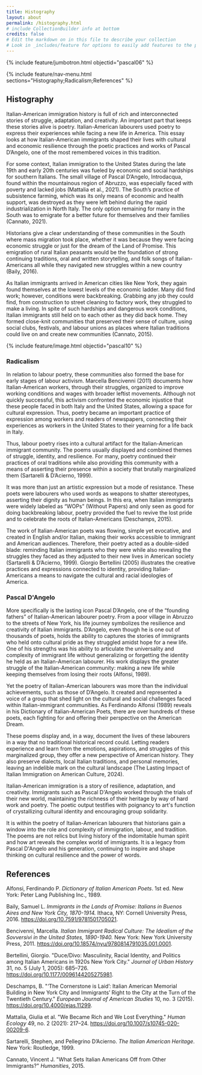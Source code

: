 ```yaml
---
title: Histography
layout: about
permalink: /histography.html
# include CollectionBuilder info at bottom
credits: false
# Edit the markdown on in this file to describe your collection
# Look in _includes/feature for options to easily add features to the page
---
```


{% include feature/jumbotron.html objectid="pascal06" %}

{% include feature/nav-menu.html sections="Histography;Radicalism;References" %}

## Histography

Italian-American immigration history is full of rich and interconnected stories of struggle, adaptation, and creativity. An important part that keeps these stories alive is poetry. Italian-American labourers used poetry to express their experiences while facing a new life in America. This essay looks at how Italian-American immigrants shaped their lives with cultural and economic resilience through the poetic practices and works of Pascal D’Angelo, one of the most remembered voices in this tradition.

For some context, Italian immigration to the United States during the late 19th and early 20th centuries was fueled by economic and social hardships for southern Italians. The small village of Pascal D’Angelo, Introdacqua, found within the mountainous region of Abruzzo, was especially faced with poverty and lacked jobs (Mattalia et al., 2021). The South’s practice of subsistence farming, which was its only means of economic and health support, was destroyed as they were left behind during the rapid industrialization in North Italy. The only option remaining for many in the South was to emigrate for a better future for themselves and their families (Cannato, 2021).

Historians give a clear understanding of these communities in the South where mass migration took place, whether it was because they were facing economic struggle or just for the dream of the Land of Promise. This emigration of rural Italian peasants would be the foundation of strong continuing traditions, oral and written storytelling, and folk songs of Italian-Americans all while they navigated new struggles within a new country (Baily, 2016).

As Italian immigrants arrived in American cities like New York, they again found themselves at the lowest levels of the economic ladder. Many did find work; however, conditions were backbreaking. Grabbing any job they could find, from construction to street cleaning to factory work, they struggled to make a living. In spite of such hardships and dangerous work conditions, Italian immigrants still held on to each other as they did back home. They formed close-knit communities that preserved their sense of culture, using social clubs, festivals, and labour unions as places where Italian traditions could live on and create new communities (Cannato, 2015).


{% include feature/image.html objectid="pascal10" %}


### Radicalism

In relation to labour poetry, these communities also formed the base for early stages of labour activism. Marcella Bencivenni (2011) documents how Italian-American workers, through their struggles, organized to improve working conditions and wages with broader leftist movements. Although not quickly successful, this activism confronted the economic injustice that these people faced in both Italy and the United States, allowing a space for cultural expression. Thus, poetry became an important practice of expression among workers and readers of newspapers, connecting their experiences as workers in the United States to their yearning for a life back in Italy.

Thus, labour poetry rises into a cultural artifact for the Italian-American immigrant community. The poems usually displayed and combined themes of struggle, identity, and resilience. For many, poetry continued their practices of oral traditions while also providing this community with a means of asserting their presence within a society that brutally marginalized them (Sartarelli & D’Acierno, 1999).

It was more than just an artistic expression but a mode of resistance. These poets were labourers who used words as weapons to shatter stereotypes, asserting their dignity as human beings. In this era, when Italian immigrants were widely labeled as “WOPs” (Without Papers) and only seen as good for doing backbreaking labour, poetry provided the fuel to revive the lost pride and to celebrate the roots of Italian-Americans (Deschamps, 2015).

The work of Italian-American poets was flowing, simple yet evocative, and created in English and/or Italian, making their works accessible to immigrant and American audiences. Therefore, their poetry acted as a double-sided blade: reminding Italian immigrants who they were while also revealing the struggles they faced as they adjusted to their new lives in American society (Sartarelli & D’Acierno, 1999). Giorgio Bertellini (2005) illustrates the creative practices and expressions connected to identity, providing Italian-Americans a means to navigate the cultural and racial ideologies of America.

### Pascal D'Angelo

More specifically is the lasting icon Pascal D’Angelo, one of the “founding fathers” of Italian-American labourer poetry. From a poor village in Abruzzo to the streets of New York, his life journey symbolizes the resilience and creativity of Italian immigrants. D’Angelo, even though he is one out of thousands of poets, holds the ability to captures the stories of immigrants who held onto cultural pride as they struggled amidst hope for a new life. One of his strengths was his ability to articulate the universality and complexity of immigrant life without generalizing or forgetting the identity he held as an Italian-American labourer. His work displays the greater struggle of the Italian-American community: making a new life while keeping themselves from losing their roots (Alfonsi, 1989).

Yet the poetry of Italian-American labourers was more than the individual achievements, such as those of D’Angelo. It created and represented a voice of a group that shed light on the cultural and social challenges faced within Italian-immigrant communities. As Ferdinando Alfonsi (1989) reveals in his Dictionary of Italian-American Poets, there are over hundreds of these poets, each fighting for and offering their perspective on the American Dream.

These poems display and, in a way, document the lives of these labourers in a way that no traditional historical record could. Letting readers experience and learn from the emotions, aspirations, and struggles of this marginalized group, they offer a new perspective of American history. They also preserve dialects, local Italian traditions, and personal memories, leaving an indelible mark on the cultural landscape (The Lasting Impact of Italian Immigration on American Culture, 2024).

Italian-American immigration is a story of resilience, adaptation, and creativity. Immigrants such as Pascal D'Angelo worked through the trials of their new world, maintaining the richness of their heritage by way of hard work and poetry. The poetic output testifies with poignancy to art's function of crystallizing cultural identity and encouraging group solidarity.

It is within the poetry of Italian-American labourers that historians gain a window into the role and complexity of immigration, labour, and tradition. The poems are not relics but living history of the indomitable human spirit and how art reveals the complex world of immigrants. It is a legacy from Pascal D'Angelo and his generation, continuing to inspire and shape thinking on cultural resilience and the power of words.



## References

Alfonsi, Ferdinando P. *Dictionary of Italian American Poets*. 1st ed. New York: Peter Lang Publishing Inc., 1989.

Baily, Samuel L. *Immigrants in the Lands of Promise: Italians in Buenos Aires and New York City, 1870-1914.* Ithaca, NY: Cornell University Press, 2016. https://doi.org/10.7591/9781501705021.

Bencivenni, Marcella. *Italian Immigrant Radical Culture: The Idealism of the Sovversivi in the United States, 1890-1940.* New York: New York University Press, 2011. https://doi.org/10.18574/nyu/9780814791035.001.0001.

Bertellini, Giorgio. "Duce/Divo: Masculinity, Racial Identity, and Politics among Italian Americans in 1920s New York City." *Journal of Urban History* 31, no. 5 (July 1, 2005): 685–726. https://doi.org/10.1177/0096144205275981.

Deschamps, B. "‘The Cornerstone is Laid’: Italian American Memorial Building in New York City and Immigrants’ Right to the City at the Turn of the Twentieth Century." *European Journal of American Studies* 10, no. 3 (2015). https://doi.org/10.4000/ejas.11299.

Mattalia, Giulia et al. "We Became Rich and We Lost Everything." *Human Ecology* 49, no. 2 (2021): 217–24. https://doi.org/10.1007/s10745-020-00209-6.

Sartarelli, Stephen, and Pellegrino D’Acierno. *The Italian American Heritage*. New York: Routledge, 1999.

Cannato, Vincent J. "What Sets Italian Americans Off from Other Immigrants?" *Humanities*, 2015.
